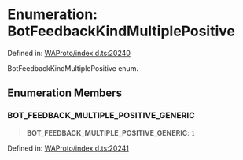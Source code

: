 # Enumeration: BotFeedbackKindMultiplePositive

Defined in: [WAProto/index.d.ts:20240](https://github.com/Fokusdotid/bail/blob/82f46c566476ac566bfd781dede14412fcdfb787/WAProto/index.d.ts#L20240)

BotFeedbackKindMultiplePositive enum.

## Enumeration Members

### BOT\_FEEDBACK\_MULTIPLE\_POSITIVE\_GENERIC

> **BOT\_FEEDBACK\_MULTIPLE\_POSITIVE\_GENERIC**: `1`

Defined in: [WAProto/index.d.ts:20241](https://github.com/Fokusdotid/bail/blob/82f46c566476ac566bfd781dede14412fcdfb787/WAProto/index.d.ts#L20241)
